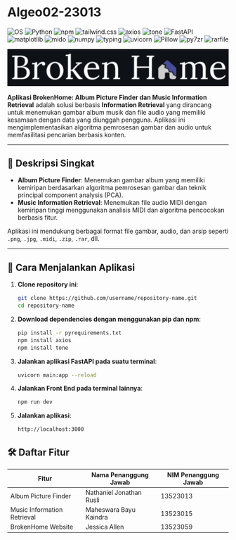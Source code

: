 # Algeo02-23013

![OS](https://img.shields.io/badge/os-windows%20%7C%20apple%20%7C%20linux-lightgrey?logo=linux&logoColor=white)
![Python](https://img.shields.io/badge/python-3.10%2B-blue?logo=python&logoColor=white)
![npm](https://img.shields.io/badge/npm-10.8.2-red?logo=npm&logoColor=white)
![tailwind.css](https://img.shields.io/badge/tailwind.css-latest-blueviolet?logo=tailwindcss&logoColor=white)
![axios](https://img.shields.io/badge/axios-1.7.9-purple?logo=javascript&logoColor=white)
![tone](https://img.shields.io/badge/tone-15.0.4-lightgrey?logo=javascript&logoColor=white)
![FastAPI](https://img.shields.io/badge/fastapi-0.115.6-green?logo=fastapi&logoColor=white)
![matplotlib](https://img.shields.io/badge/matplotlib-3.9.2-orange?logo=python&logoColor=white)
![mido](https://img.shields.io/badge/mido-1.3.3-yellow?logo=midi&logoColor=white)
![numpy](https://img.shields.io/badge/numpy-2.0.2-blue?logo=numpy&logoColor=white)
![typing](https://img.shields.io/badge/typing-3.7.4.3-teal?logo=python&logoColor=white)
![uvicorn](https://img.shields.io/badge/uvicorn-0.32.1-black?logo=fastapi&logoColor=white)
![Pillow](https://img.shields.io/badge/pillow-11.0.0-pink?logo=python&logoColor=white)
![py7zr](https://img.shields.io/badge/py7zr-0.22.0-darkgreen?logo=archive&logoColor=white)
![rarfile](https://img.shields.io/badge/rarfile-4.2-darkblue?logo=file-archive&logoColor=white)



![Broken Home Logo](img/BrokenHomeLogoDark.png)

**Aplikasi BrokenHome: Album Picture Finder dan Music Information Retrieval** adalah solusi berbasis **Information Retrieval** yang dirancang untuk menemukan gambar album musik dan file audio yang memiliki kesamaan dengan data yang diunggah pengguna. Aplikasi ini mengimplementasikan algoritma pemrosesan gambar dan audio untuk memfasilitasi pencarian berbasis konten.

---

## 📖 Deskripsi Singkat

- **Album Picture Finder**: Menemukan gambar album yang memiliki kemiripan berdasarkan algoritma pemrosesan gambar dan teknik principal component analysis (PCA).
- **Music Information Retrieval**: Menemukan file audio MIDI dengan kemiripan tinggi menggunakan analisis MIDI dan algoritma pencocokan berbasis fitur.

Aplikasi ini mendukung berbagai format file gambar, audio, dan arsip seperti `.png`, `.jpg`, `.midi`, `.zip`, `.rar`, dll.

---

## 🚀 Cara Menjalankan Aplikasi

1. **Clone repository ini**:
   ```bash
   git clone https://github.com/username/repository-name.git
   cd repository-name
2. **Download dependencies dengan menggunakan pip dan npm**:
   ```bash
   pip install -r pyrequirements.txt
   npm install axios
   npm install tone
3. **Jalankan aplikasi FastAPI pada suatu terminal**:
   ```bash
   uvicorn main:app --reload
4. **Jalankan Front End pada terminal lainnya**:
   ```bash
   npm run dev
5. **Jalankan aplikasi**:
   ```bash
   http://localhost:3000
## 🛠️ Daftar Fitur

| Fitur       | Nama Penanggung Jawab | NIM Penanggung Jawab |
|-------------|-------------------------------|---------------------|
| Album Picture Finder   | Nathaniel Jonathan Rusli  | 13523013 |
| Music Information Retrieval | Maheswara Bayu Kaindra  | 13523015|
| BrokenHome Website| Jessica Allen | 13523059 |